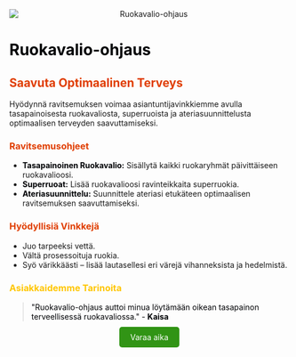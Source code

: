 <div style="text-align: center; margin-bottom: 20px;">
  <img src="/services/ruokavalio-ohjaus.jpg" alt="Ruokavalio-ohjaus" style="display: block; margin: 0 auto; max-width: 100%; height: auto;"/>
</div>

# <span style="color: #000205;">Ruokavalio-ohjaus</span>

## <span style="color: #e03e00;">Saavuta Optimaalinen Terveys</span>

Hyödynnä ravitsemuksen voimaa asiantuntijavinkkiemme avulla tasapainoisesta ruokavaliosta, superruoista ja ateriasuunnittelusta optimaalisen terveyden saavuttamiseksi.

### <span style="color: #e03e00;">Ravitsemusohjeet</span>

- **<span style="color: #000205;">Tasapainoinen Ruokavalio:</span>** Sisällytä kaikki ruokaryhmät päivittäiseen ruokavalioosi.
- **<span style="color: #000205;">Superruoat:</span>** Lisää ruokavalioosi ravinteikkaita superruokia.
- **<span style="color: #000205;">Ateriasuunnittelu:</span>** Suunnittele ateriasi etukäteen optimaalisen ravitsemuksen saavuttamiseksi.

### <span style="color: #e03e00;">Hyödyllisiä Vinkkejä</span>

- Juo tarpeeksi vettä.
- Vältä prosessoituja ruokia.
- Syö värikkäästi – lisää lautasellesi eri värejä vihanneksista ja hedelmistä.

### <span style="color: #ffc600;">Asiakkaidemme Tarinoita</span>

> <span style="color: #000205;">"Ruokavalio-ohjaus auttoi minua löytämään oikean tasapainon terveellisessä ruokavaliossa." - **Kaisa**</span>

<div style="text-align: center; margin-top: 20px;">
  <a href="/contact" style="background-color: #319415; color: white; padding: 10px 20px; text-decoration: none; border-radius: 5px;">Varaa aika</a>
</div>
